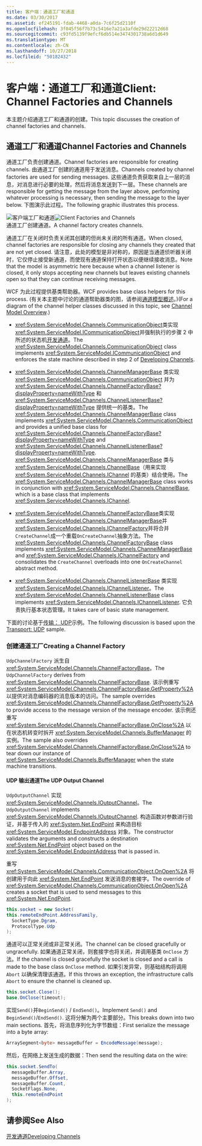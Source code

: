 ```yaml
---
title: 客户端：通道工厂和通道
ms.date: 03/30/2017
ms.assetid: ef245191-fdab-4468-a0da-7c6f25d2110f
ms.openlocfilehash: 3f045f56f7b73c5416e7a21a3afde29d22212d68
ms.sourcegitcommit: c93fd5139f9efcf6db514e3474301738a6d1d649
ms.translationtype: MT
ms.contentlocale: zh-CN
ms.lasthandoff: 10/27/2018
ms.locfileid: "50182432"
---
```

# <a name="client-channel-factories-and-channels"></a><span data-ttu-id="23c0a-102">客户端：通道工厂和通道</span><span class="sxs-lookup"><span data-stu-id="23c0a-102">Client: Channel Factories and Channels</span></span>
<span data-ttu-id="23c0a-103">本主题介绍通道工厂和通道的创建。</span><span class="sxs-lookup"><span data-stu-id="23c0a-103">This topic discusses the creation of channel factories and channels.</span></span>  
  
## <a name="channel-factories-and-channels"></a><span data-ttu-id="23c0a-104">通道工厂和通道</span><span class="sxs-lookup"><span data-stu-id="23c0a-104">Channel Factories and Channels</span></span>  
 <span data-ttu-id="23c0a-105">通道工厂负责创建通道。</span><span class="sxs-lookup"><span data-stu-id="23c0a-105">Channel factories are responsible for creating channels.</span></span> <span data-ttu-id="23c0a-106">由通道工厂创建的通道用于发送消息。</span><span class="sxs-lookup"><span data-stu-id="23c0a-106">Channels created by channel factories are used for sending messages.</span></span> <span data-ttu-id="23c0a-107">这些通道负责获取来自上一层的消息，对消息进行必要的处理，然后将消息发送到下一层。</span><span class="sxs-lookup"><span data-stu-id="23c0a-107">These channels are responsible for getting the message from the layer above, performing whatever processing is necessary, then sending the message to the layer below.</span></span> <span data-ttu-id="23c0a-108">下图演示此过程。</span><span class="sxs-lookup"><span data-stu-id="23c0a-108">The following graphic illustrates this process.</span></span>  
  
 <span data-ttu-id="23c0a-109">![客户端工厂和通道](../../../../docs/framework/wcf/extending/media/wcfc-wcfchannelsigure2highlevelfactgoriesc.gif "wcfc_WCFChannelsigure2HIghLevelFactgoriesc")</span><span class="sxs-lookup"><span data-stu-id="23c0a-109">![Client Factories and Channels](../../../../docs/framework/wcf/extending/media/wcfc-wcfchannelsigure2highlevelfactgoriesc.gif "wcfc_WCFChannelsigure2HIghLevelFactgoriesc")</span></span>  
<span data-ttu-id="23c0a-110">通道工厂创建通道。</span><span class="sxs-lookup"><span data-stu-id="23c0a-110">A channel factory creates channels.</span></span>  
  
 <span data-ttu-id="23c0a-111">通道工厂在关闭时负责关闭其创建的但尚未关闭的所有通道。</span><span class="sxs-lookup"><span data-stu-id="23c0a-111">When closed, channel factories are responsible for closing any channels they created that are not yet closed.</span></span> <span data-ttu-id="23c0a-112">请注意，此处的模型是非对称的，原因是当通道侦听器关闭时，它仅停止接受新通道，而使现有通道保持打开状态以便继续接收消息。</span><span class="sxs-lookup"><span data-stu-id="23c0a-112">Note that the model is asymmetric here because when a channel listener is closed, it only stops accepting new channels but leaves existing channels open so that they can continue receiving messages.</span></span>  
  
 <span data-ttu-id="23c0a-113">WCF 为此过程提供基类帮助器。</span><span class="sxs-lookup"><span data-stu-id="23c0a-113">WCF provides base class helpers for this process.</span></span> <span data-ttu-id="23c0a-114">(有关本主题中讨论的通道帮助器类的图，请参阅[通道模型概述](../../../../docs/framework/wcf/extending/channel-model-overview.md)。)</span><span class="sxs-lookup"><span data-stu-id="23c0a-114">(For a diagram of the channel helper classes discussed in this topic, see [Channel Model Overview](../../../../docs/framework/wcf/extending/channel-model-overview.md).)</span></span>  
  
-   <span data-ttu-id="23c0a-115"><xref:System.ServiceModel.Channels.CommunicationObject>类实现<xref:System.ServiceModel.ICommunicationObject>并强制执行的步骤 2 中所述的状态机[开发通道](../../../../docs/framework/wcf/extending/developing-channels.md)。</span><span class="sxs-lookup"><span data-stu-id="23c0a-115">The <xref:System.ServiceModel.Channels.CommunicationObject> class implements <xref:System.ServiceModel.ICommunicationObject> and enforces the state machine described in step 2 of [Developing Channels](../../../../docs/framework/wcf/extending/developing-channels.md).</span></span>  
  
-   <span data-ttu-id="23c0a-116"><xref:System.ServiceModel.Channels.ChannelManagerBase> 类实现 <xref:System.ServiceModel.Channels.CommunicationObject> 并为 <xref:System.ServiceModel.Channels.ChannelFactoryBase?displayProperty=nameWithType> 和 <xref:System.ServiceModel.Channels.ChannelListenerBase?displayProperty=nameWithType> 提供统一的基类。</span><span class="sxs-lookup"><span data-stu-id="23c0a-116">The <xref:System.ServiceModel.Channels.ChannelManagerBase> class implements <xref:System.ServiceModel.Channels.CommunicationObject> and provides a unified base class for <xref:System.ServiceModel.Channels.ChannelFactoryBase?displayProperty=nameWithType> and <xref:System.ServiceModel.Channels.ChannelListenerBase?displayProperty=nameWithType>.</span></span> <span data-ttu-id="23c0a-117"><xref:System.ServiceModel.Channels.ChannelManagerBase> 类与 <xref:System.ServiceModel.Channels.ChannelBase>（用来实现 <xref:System.ServiceModel.Channels.IChannel> 的基类）结合使用。</span><span class="sxs-lookup"><span data-stu-id="23c0a-117">The <xref:System.ServiceModel.Channels.ChannelManagerBase> class works in conjunction with <xref:System.ServiceModel.Channels.ChannelBase>, which is a base class that implements <xref:System.ServiceModel.Channels.IChannel>.</span></span>
  
-   <span data-ttu-id="23c0a-118"><xref:System.ServiceModel.Channels.ChannelFactoryBase>类实现<xref:System.ServiceModel.Channels.ChannelManagerBase>并<xref:System.ServiceModel.Channels.IChannelFactory>并将合并`CreateChannel`成一个重载`OnCreateChannel`抽象方法。</span><span class="sxs-lookup"><span data-stu-id="23c0a-118">The <xref:System.ServiceModel.Channels.ChannelFactoryBase> class implements <xref:System.ServiceModel.Channels.ChannelManagerBase> and <xref:System.ServiceModel.Channels.IChannelFactory> and consolidates the `CreateChannel` overloads into one `OnCreateChannel` abstract method.</span></span>
  
-   <span data-ttu-id="23c0a-119"><xref:System.ServiceModel.Channels.ChannelListenerBase> 类实现 <xref:System.ServiceModel.Channels.IChannelListener>。</span><span class="sxs-lookup"><span data-stu-id="23c0a-119">The <xref:System.ServiceModel.Channels.ChannelListenerBase> class implements <xref:System.ServiceModel.Channels.IChannelListener>.</span></span> <span data-ttu-id="23c0a-120">它负责执行基本状态管理。</span><span class="sxs-lookup"><span data-stu-id="23c0a-120">It takes care of basic state management.</span></span> 
  
 <span data-ttu-id="23c0a-121">下面的讨论基于[传输： UDP](../../../../docs/framework/wcf/samples/transport-udp.md)示例。</span><span class="sxs-lookup"><span data-stu-id="23c0a-121">The following discussion is based upon the [Transport: UDP](../../../../docs/framework/wcf/samples/transport-udp.md) sample.</span></span>  
  
### <a name="creating-a-channel-factory"></a><span data-ttu-id="23c0a-122">创建通道工厂</span><span class="sxs-lookup"><span data-stu-id="23c0a-122">Creating a Channel Factory</span></span>  
 <span data-ttu-id="23c0a-123">`UdpChannelFactory` 派生自 <xref:System.ServiceModel.Channels.ChannelFactoryBase>。</span><span class="sxs-lookup"><span data-stu-id="23c0a-123">The `UdpChannelFactory` derives from <xref:System.ServiceModel.Channels.ChannelFactoryBase>.</span></span> <span data-ttu-id="23c0a-124">该示例重写 <xref:System.ServiceModel.Channels.ChannelFactoryBase.GetProperty%2A> 以提供对消息编码器的消息版本的访问。</span><span class="sxs-lookup"><span data-stu-id="23c0a-124">The sample overrides <xref:System.ServiceModel.Channels.ChannelFactoryBase.GetProperty%2A> to provide access to the message version of the message encoder.</span></span> <span data-ttu-id="23c0a-125">该示例还重写 <xref:System.ServiceModel.Channels.ChannelFactoryBase.OnClose%2A> 以在状态机转变时拆开 <xref:System.ServiceModel.Channels.BufferManager> 的实例。</span><span class="sxs-lookup"><span data-stu-id="23c0a-125">The sample also overrides <xref:System.ServiceModel.Channels.ChannelFactoryBase.OnClose%2A> to tear down our instance of <xref:System.ServiceModel.Channels.BufferManager> when the state machine transitions.</span></span>  
  
#### <a name="the-udp-output-channel"></a><span data-ttu-id="23c0a-126">UDP 输出通道</span><span class="sxs-lookup"><span data-stu-id="23c0a-126">The UDP Output Channel</span></span>  
 <span data-ttu-id="23c0a-127">`UdpOutputChannel` 实现 <xref:System.ServiceModel.Channels.IOutputChannel>。</span><span class="sxs-lookup"><span data-stu-id="23c0a-127">The `UdpOutputChannel` implements <xref:System.ServiceModel.Channels.IOutputChannel>.</span></span> <span data-ttu-id="23c0a-128">构造函数对参数进行验证，并基于传入的 <xref:System.Net.EndPoint> 来构造目标 <xref:System.ServiceModel.EndpointAddress> 对象。</span><span class="sxs-lookup"><span data-stu-id="23c0a-128">The constructor validates the arguments and constructs a destination <xref:System.Net.EndPoint> object based on the <xref:System.ServiceModel.EndpointAddress> that is passed in.</span></span>  
  
 <span data-ttu-id="23c0a-129">重写 <xref:System.ServiceModel.Channels.CommunicationObject.OnOpen%2A> 将创建用于向此 <xref:System.Net.EndPoint> 发送消息的套接字。</span><span class="sxs-lookup"><span data-stu-id="23c0a-129">The override of <xref:System.ServiceModel.Channels.CommunicationObject.OnOpen%2A> creates a socket that is used to send messages to this <xref:System.Net.EndPoint>.</span></span>  
  
 ```csharp 
this.socket = new Socket(  
this.remoteEndPoint.AddressFamily,
   SocketType.Dgram,
   ProtocolType.Udp
);  
```  

 <span data-ttu-id="23c0a-130">通道可以正常关闭或非正常关闭。</span><span class="sxs-lookup"><span data-stu-id="23c0a-130">The channel can be closed gracefully or ungracefully.</span></span> <span data-ttu-id="23c0a-131">如果通道正常关闭，则套接字也将关闭，并调用基类 `OnClose` 方法。</span><span class="sxs-lookup"><span data-stu-id="23c0a-131">If the channel is closed gracefully the socket is closed and a call is made to the base class `OnClose` method.</span></span> <span data-ttu-id="23c0a-132">如果引发异常，则基础结构将调用 `Abort` 以确保清理该通道。</span><span class="sxs-lookup"><span data-stu-id="23c0a-132">If this throws an exception, the infrastructure calls `Abort` to ensure the channel is cleaned up.</span></span>  
  
```csharp  
this.socket.Close();  
base.OnClose(timeout);  
```  
  
 <span data-ttu-id="23c0a-133">实现`Send()`并`BeginSend()` / `EndSend()`。</span><span class="sxs-lookup"><span data-stu-id="23c0a-133">Implement `Send()` and `BeginSend()`/`EndSend()`.</span></span> <span data-ttu-id="23c0a-134">这将分解为两个主要部分。</span><span class="sxs-lookup"><span data-stu-id="23c0a-134">This breaks down into two main sections.</span></span> <span data-ttu-id="23c0a-135">首先，将消息序列化为字节数组：</span><span class="sxs-lookup"><span data-stu-id="23c0a-135">First serialize the message into a byte array:</span></span>  
  
```csharp  
ArraySegment<byte> messageBuffer = EncodeMessage(message);  
```  
  
 <span data-ttu-id="23c0a-136">然后，在网络上发送生成的数据：</span><span class="sxs-lookup"><span data-stu-id="23c0a-136">Then send the resulting data on the wire:</span></span>  
  
```csharp  
this.socket.SendTo(  
  messageBuffer.Array,   
  messageBuffer.Offset,   
  messageBuffer.Count,   
  SocketFlags.None,   
  this.remoteEndPoint  
);  
```  
  
## <a name="see-also"></a><span data-ttu-id="23c0a-137">请参阅</span><span class="sxs-lookup"><span data-stu-id="23c0a-137">See Also</span></span>  
 [<span data-ttu-id="23c0a-138">开发通道</span><span class="sxs-lookup"><span data-stu-id="23c0a-138">Developing Channels</span></span>](../../../../docs/framework/wcf/extending/developing-channels.md)
